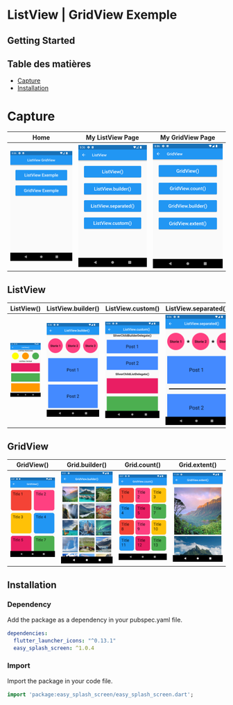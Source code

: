 # ListView | GridView Exemple

## Getting Started

## Table des matières

- [Capture](#Capture)
- [Installation](#installation)


# Capture

| Home | My ListView Page | My GridView Page |
|:---------:|:---------:|:---------:|
| ![](https://github.com/oussemanaffetyy/FlutterScreenshot/blob/main/screenshot/listviewgridview.png) | ![](https://github.com/oussemanaffetyy/FlutterScreenshot/blob/main/screenshot/listview.png) | ![](https://github.com/oussemanaffetyy/FlutterScreenshot/blob/main/screenshot/gridview.png) |


## ListView
| ListView() | ListView.builder() | ListView.custom() | ListView.separated() |
|:---------:|:---------:|:---------:|:---------:|
| ![](https://github.com/oussemanaffetyy/FlutterScreenshot/blob/main/screenshot/listviewsimple.png) | ![](https://github.com/oussemanaffetyy/FlutterScreenshot/blob/main/screenshot/listeviewbuilder.png) | ![](https://github.com/oussemanaffetyy/FlutterScreenshot/blob/main/screenshot/listviewcustom.png) | ![](https://github.com/oussemanaffetyy/FlutterScreenshot/blob/main/screenshot/listviexseparated.png) |

## GridView
| GridView() | Grid.builder() | Grid.count() | Grid.extent() |
|:---------:|:---------:|:---------:|:---------:|
| ![](https://github.com/oussemanaffetyy/FlutterScreenshot/blob/main/screenshot/gridviewsimple.png) | ![](https://github.com/oussemanaffetyy/FlutterScreenshot/blob/main/screenshot/gridviewbuilder.png) | ![](https://github.com/oussemanaffetyy/FlutterScreenshot/blob/main/screenshot/gridviewcount.png) | ![](https://github.com/oussemanaffetyy/FlutterScreenshot/blob/main/screenshot/gridviewextent.png) |


## Installation


### Dependency
Add the package as a dependency in your pubspec.yaml file.
```yaml
dependencies:
  flutter_launcher_icons: "^0.13.1"
  easy_splash_screen: ^1.0.4
```

### Import
Import the package in your code file.
```dart
import 'package:easy_splash_screen/easy_splash_screen.dart';
```
